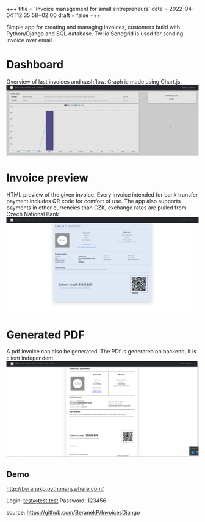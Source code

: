 +++
title = 'Invoice management for small entrepreneurs'
date = 2022-04-04T12:35:58+02:00
draft = false
+++


Simple app for creating and managing invoices, customers build with Python/Django and SQL database. 
Twilio Sendgrid is used for sending invoice over email.

# Dashboard
Overview of last invoices and cashflow. Graph is made using Chart.js.
![Dashboard](./invoices-dash.png "Application dashboard")
# Invoice preview
HTML preview of the given invoice. Every invoice intended for bank transfer payment includes QR code for comfort of use.
The app also supports payments in other currencies than CZK, exchange rates are pulled from Czech National Bank.
![Preview](./invoices-preview.png "Invoice preview")
# Generated PDF
A pdf invoice can also be generated. The PDf is generated on backend, it is client independent.
![PDF](./invoices-pdf.png "Generated PDF")

## Demo 
http://beranekp.pythonanywhere.com/

Login: test@test.test
Password: 123456

source: https://github.com/BeranekP/InvoicesDjango
